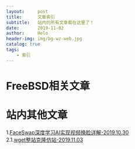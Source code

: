 ```yaml
---
layout:     post
title:      文章索引
subtitle:   站内的所有文章都在这里了！
date:       2019-11-02
author:     Helo
header-img: img/bg-wz-web.jpg
catalog: true
tags:
    - 索引
---
```


# FreeBSD相关文章


# 站内其他文章
1.[FaceSwap深度学习AI实现视频换脸详解-2019.10.30](https://chinafreebsd.org/2019/10/30/faceswap%E6%B7%B1%E5%BA%A6%E5%AD%A6%E4%B9%A0AI%E5%AE%9E%E7%8E%B0%E8%A7%86%E9%A2%91%E6%8D%A2%E8%84%B8%E8%AF%A6%E8%A7%A3/)  
2.1.[wget整站克隆仿站-2019.11.03](https://chinafreebsd.org/2019/11/03/%E6%97%A5%E5%B8%B8%E7%AC%94%E8%AE%B0/#wget%E6%95%B4%E7%AB%99%E5%85%8B%E9%9A%86%E4%BB%BF%E7%AB%99)  